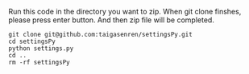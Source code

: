 Run this code in the directory you want to zip.
When git clone finshes, please press enter button.
And then zip file will be completed.

```
git clone git@github.com:taigasenren/settingsPy.git
cd settingsPy
python settings.py
cd ..
rm -rf settingsPy
```

